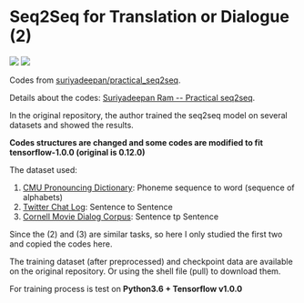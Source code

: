 # Seq2Seq for Translation or Dialogue (2)
![](https://img.shields.io/badge/Python-3.6.1-brightgreen.svg) ![](https://img.shields.io/badge/Tensorflow-1.0.0-yellowgreen.svg)

Codes from [suriyadeepan/practical_seq2seq](https://github.com/suriyadeepan/practical_seq2seq).

Details about the codes: [Suriyadeepan Ram -- Practical seq2seq](http://suriyadeepan.github.io/2016-12-31-practical-seq2seq/).

In the original repository, the author trained the seq2seq model on several datasets and showed the results.

**Codes structures are changed and some codes are modified to fit tensorflow-1.0.0 (original is 0.12.0)**

The dataset used:

1. [CMU Pronouncing Dictionary](https://github.com/suriyadeepan/datasets/tree/master/seq2seq/CMUdict): Phoneme sequence to word (sequence of alphabets)
2. [Twitter Chat Log](https://github.com/suriyadeepan/datasets/tree/master/seq2seq/twitter): Sentence to Sentence
3. [Cornell Movie Dialog Corpus](https://github.com/suriyadeepan/datasets/tree/master/seq2seq/cornell_movie_corpus): Sentence tp Sentence

Since the (2) and (3) are similar tasks, so here I only studied the first two and copied the codes here.

The training dataset (after preprocessed) and checkpoint data are available on the original repository. Or using the shell file (pull) to download them.

For training process is test on **Python3.6 + Tensorflow v1.0.0**
